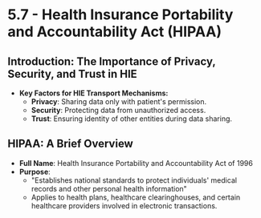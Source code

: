 # 5.7 - Health Insurance Portability and Accountability Act (HIPAA)

## Introduction: The Importance of Privacy, Security, and Trust in HIE
- **Key Factors for HIE Transport Mechanisms:**
  - **Privacy**: Sharing data only with patient's permission.
  - **Security**: Protecting data from unauthorized access.
  - **Trust**: Ensuring identity of other entities during data sharing.

## HIPAA: A Brief Overview
- **Full Name**: Health Insurance Portability and Accountability Act of 1996
- **Purpose**:
  - "Establishes national standards to protect individuals' medical records and other personal health information"
  - Applies to health plans, healthcare clearinghouses, and certain healthcare providers involved in electronic transactions.
